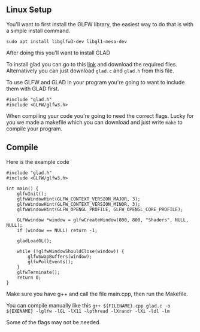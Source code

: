## Linux Setup

You'll want to first install the GLFW library, the easiest way to do that is with a simple install command.
```
sudo apt install libglfw3-dev libgl1-mesa-dev
```

After doing this you'll want to install GLAD

To install glad you can go to this [link](https://glad.dav1d.de/) and download the required files. Alternatively you can just download ``glad.c`` and ``glad.h`` from this file.

To use GLFW and GLAD in your program you're going to want to include them with GLAD first.
```
#include "glad.h"
#include <GLFW/glfw3.h>
```

When compiling your code you're going to need the correct flags. Lucky for you we made a makefile which you can download and just write ``make`` to compile your program. 

## Compile
Here is the example code
```
#include "glad.h"
#include <GLFW/glfw3.h>

int main() {
    glfwInit();
    glfwWindowHint(GLFW_CONTEXT_VERSION_MAJOR, 3);
    glfwWindowHint(GLFW_CONTEXT_VERSION_MINOR, 3);
    glfwWindowHint(GLFW_OPENGL_PROFILE, GLFW_OPENGL_CORE_PROFILE);
    
    GLFWwindow *window = glfwCreateWindow(800, 800, "Shaders", NULL, NULL);
    if (window == NULL) return -1;
    
    gladLoadGL();
    
    while (!glfwWindowShouldClose(window)) {
        glfwSwapBuffers(window);
        glfwPollEvents();
    }
    glfwTerminate();
    return 0;
}
```
Make sure you have g++ and call the file main.cpp, then run the Makefile.

You can compile manually like this 
``g++ ${FILENAME}.cpp glad.c -o ${EXENAME} -lglfw -lGL -lX11 -lpthread -lXrandr -lXi -ldl -lm``

Some of the flags may not be needed.